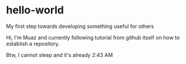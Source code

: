 # hello-world
My first step towards developing something useful for others

Hi, I'm Muaz and currently following tutorial from github itself on how to establish a repository.

Btw, I cannot sleep and it's already 2:43 AM
